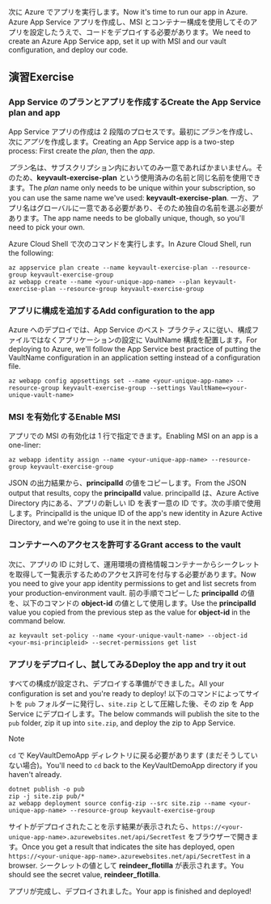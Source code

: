 <span data-ttu-id="34577-101">次に Azure でアプリを実行します。</span><span class="sxs-lookup"><span data-stu-id="34577-101">Now it's time to run our app in Azure.</span></span> <span data-ttu-id="34577-102">Azure App Service アプリを作成し、MSI とコンテナー構成を使用してそのアプリを設定したうえで、コードをデプロイする必要があります。</span><span class="sxs-lookup"><span data-stu-id="34577-102">We need to create an Azure App Service app, set it up with MSI and our vault configuration, and deploy our code.</span></span>

## <a name="exercise"></a><span data-ttu-id="34577-103">演習</span><span class="sxs-lookup"><span data-stu-id="34577-103">Exercise</span></span>

### <a name="create-the-app-service-plan-and-app"></a><span data-ttu-id="34577-104">App Service のプランとアプリを作成する</span><span class="sxs-lookup"><span data-stu-id="34577-104">Create the App Service plan and app</span></span>

<span data-ttu-id="34577-105">App Service アプリの作成は 2 段階のプロセスです。最初に*プラン*を作成し、次に*アプリ*を作成します。</span><span class="sxs-lookup"><span data-stu-id="34577-105">Creating an App Service app is a two-step process: First create the *plan*, then the *app*.</span></span>

<span data-ttu-id="34577-106">*プラン*名は、サブスクリプション内においてのみ一意であればかまいません。そのため、**keyvault-exercise-plan** という使用済みの名前と同じ名前を使用できます。</span><span class="sxs-lookup"><span data-stu-id="34577-106">The *plan* name only needs to be unique within your subscription, so you can use the same name we've used: **keyvault-exercise-plan**.</span></span> <span data-ttu-id="34577-107">一方、アプリ名はグローバルに一意である必要があり、そのため独自の名前を選ぶ必要があります。</span><span class="sxs-lookup"><span data-stu-id="34577-107">The app name needs to be globally unique, though, so you'll need to pick your own.</span></span>

<span data-ttu-id="34577-108">Azure Cloud Shell で次のコマンドを実行します。</span><span class="sxs-lookup"><span data-stu-id="34577-108">In Azure Cloud Shell, run the following:</span></span>

```azurecli
az appservice plan create --name keyvault-exercise-plan --resource-group keyvault-exercise-group
az webapp create --name <your-unique-app-name> --plan keyvault-exercise-plan --resource-group keyvault-exercise-group
```

### <a name="add-configuration-to-the-app"></a><span data-ttu-id="34577-109">アプリに構成を追加する</span><span class="sxs-lookup"><span data-stu-id="34577-109">Add configuration to the app</span></span>

<span data-ttu-id="34577-110">Azure へのデプロイでは、App Service のベスト プラクティスに従い、構成ファイルではなくアプリケーションの設定に VaultName 構成を配置します。</span><span class="sxs-lookup"><span data-stu-id="34577-110">For deploying to Azure, we'll follow the App Service best practice of putting the VaultName configuration in an application setting instead of a configuration file.</span></span>

```azurecli
az webapp config appsettings set --name <your-unique-app-name> --resource-group keyvault-exercise-group --settings VaultName=<your-unique-vault-name>
```

### <a name="enable-msi"></a><span data-ttu-id="34577-111">MSI を有効化する</span><span class="sxs-lookup"><span data-stu-id="34577-111">Enable MSI</span></span>

<span data-ttu-id="34577-112">アプリでの MSI の有効化は 1 行で指定できます。</span><span class="sxs-lookup"><span data-stu-id="34577-112">Enabling MSI on an app is a one-liner:</span></span>

```azurecli
az webapp identity assign --name <your-unique-app-name> --resource-group keyvault-exercise-group
```

<span data-ttu-id="34577-113">JSON の出力結果から、**principalId** の値をコピーします。</span><span class="sxs-lookup"><span data-stu-id="34577-113">From the JSON output that results, copy the **principalId** value.</span></span> <span data-ttu-id="34577-114">principalId は、Azure Active Directory 内にある、アプリの新しい ID を表す一意の ID です。次の手順で使用します。</span><span class="sxs-lookup"><span data-stu-id="34577-114">PrincipalId is the unique ID of the app's new identity in Azure Active Directory, and we're going to use it in the next step.</span></span>

### <a name="grant-access-to-the-vault"></a><span data-ttu-id="34577-115">コンテナーへのアクセスを許可する</span><span class="sxs-lookup"><span data-stu-id="34577-115">Grant access to the vault</span></span>

<span data-ttu-id="34577-116">次に、アプリの ID に対して、運用環境の資格情報コンテナーからシークレットを取得して一覧表示するためのアクセス許可を付与する必要があります。</span><span class="sxs-lookup"><span data-stu-id="34577-116">Now you need to give your app identity permissions to get and list secrets from your production-environment vault.</span></span> <span data-ttu-id="34577-117">前の手順でコピーした **principalId** の値を、以下のコマンドの **object-id** の値として使用します。</span><span class="sxs-lookup"><span data-stu-id="34577-117">Use the **principalId** value you copied from the previous step as the value for **object-id** in the command below.</span></span>

```azurecli
az keyvault set-policy --name <your-unique-vault-name> --object-id <your-msi-principleid> --secret-permissions get list
```

### <a name="deploy-the-app-and-try-it-out"></a><span data-ttu-id="34577-118">アプリをデプロイし、試してみる</span><span class="sxs-lookup"><span data-stu-id="34577-118">Deploy the app and try it out</span></span>

<span data-ttu-id="34577-119">すべての構成が設定され、デプロイする準備ができました。</span><span class="sxs-lookup"><span data-stu-id="34577-119">All your configuration is set and you're ready to deploy!</span></span> <span data-ttu-id="34577-120">以下のコマンドによってサイトを `pub` フォルダーに発行し、`site.zip` として圧縮した後、その zip を App Service にデプロイします。</span><span class="sxs-lookup"><span data-stu-id="34577-120">The below commands will publish the site to the `pub` folder, zip it up into `site.zip`, and deploy the zip to App Service.</span></span>

> [!NOTE]
> <span data-ttu-id="34577-121">`cd` で KeyVaultDemoApp ディレクトリに戻る必要があります (まだそうしていない場合)。</span><span class="sxs-lookup"><span data-stu-id="34577-121">You'll need to `cd` back to the KeyVaultDemoApp directory if you haven't already.</span></span>

```azurecli
dotnet publish -o pub
zip -j site.zip pub/*
az webapp deployment source config-zip --src site.zip --name <your-unique-app-name> --resource-group keyvault-exercise-group
```

<span data-ttu-id="34577-122">サイトがデプロイされたことを示す結果が表示されたら、`https://<your-unique-app-name>.azurewebsites.net/api/SecretTest` をブラウザーで開きます。</span><span class="sxs-lookup"><span data-stu-id="34577-122">Once you get a result that indicates the site has deployed, open `https://<your-unique-app-name>.azurewebsites.net/api/SecretTest` in a browser.</span></span> <span data-ttu-id="34577-123">シークレットの値として **reindeer_flotilla** が表示されます。</span><span class="sxs-lookup"><span data-stu-id="34577-123">You should see the secret value, **reindeer_flotilla**.</span></span>

<span data-ttu-id="34577-124">アプリが完成し、デプロイされました。</span><span class="sxs-lookup"><span data-stu-id="34577-124">Your app is finished and deployed!</span></span>
